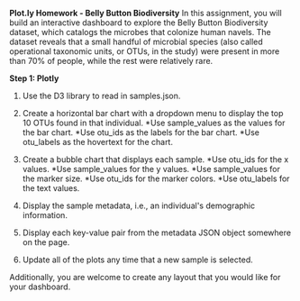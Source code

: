 **Plot.ly Homework - Belly Button Biodiversity**
In this assignment, you will build an interactive dashboard to explore the Belly Button Biodiversity dataset, which catalogs the microbes that colonize human navels.
The dataset reveals that a small handful of microbial species (also called operational taxonomic units, or OTUs, in the study) were present in more than 70% of people, while the rest were relatively rare.

**Step 1: Plotly**
1. Use the D3 library to read in samples.json.

2. Create a horizontal bar chart with a dropdown menu to display the top 10 OTUs found in that individual.
 *Use sample_values as the values for the bar chart.
 *Use otu_ids as the labels for the bar chart.
 *Use otu_labels as the hovertext for the chart.

3. Create a bubble chart that displays each sample.
*Use otu_ids for the x values.
*Use sample_values for the y values.
*Use sample_values for the marker size.
*Use otu_ids for the marker colors.
*Use otu_labels for the text values.

4. Display the sample metadata, i.e., an individual's demographic information.

5. Display each key-value pair from the metadata JSON object somewhere on the page.

6. Update all of the plots any time that a new sample is selected.

Additionally, you are welcome to create any layout that you would like for your dashboard.
